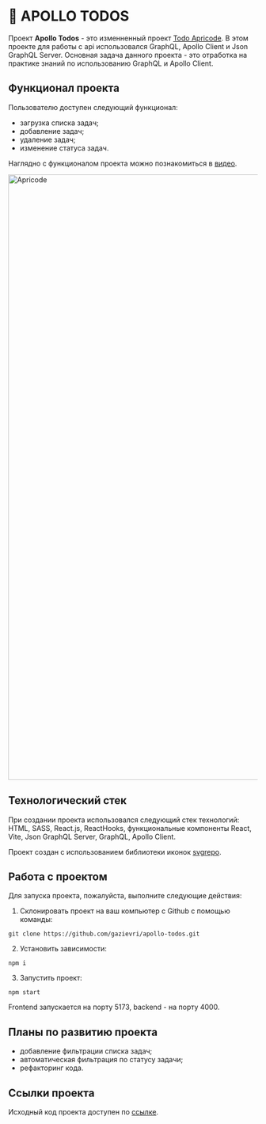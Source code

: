 # 📃 APOLLO TODOS 
Проект **Apollo Todos** - это изменненный проект [Todo Apricode](https://github.com/gazievri/todo-apricode). В этом проекте для работы с api использовался GraphQL, Apollo Client и Json GraphQL Server. Основная задача данного проекта - это отработка на практике знаний по использованию GraphQL и Apollo Client.


## Функционал проекта
Пользователю доступен следующий функционал:
- загрузка списка задач;
- добавление задач;
- удаление задач;
- изменение статуса задач.


Наглядно c функционалом проекта можно познакомиться в [видео](https://youtu.be/zff_HidQpvA).

<img width="1223" alt="Apricode" src="https://user-images.githubusercontent.com/96244317/206039884-4fd28988-aa30-4457-851a-13ab5e9f4622.png">

## Технологический стек
При создании проекта использовался следующий стек технологий: HTML, SASS, React.js, ReactHooks, функциональные компоненты React, Vite, Json GraphQL Server, GraphQL, Apollo Client.

Проект создан с использованием библиотеки иконок [svgrepo](https://www.svgrepo.com/).  

## Работа с проектом
Для запуска проекта, пожалуйста, выполните следующие действия:

1. Склонировать проект на ваш компьютер с Github с помощью команды:
```
git clone https://github.com/gazievri/apollo-todos.git
```
2. Установить зависимости:
```
npm i
```
3. Запустить проект:
```
npm start
```
Frontend запускается на порту 5173, backend - на порту 4000.


## Планы по развитию проекта
- добавление фильтрации списка задач;
- автоматическая фильтрация по статусу задачи;
- рефакторинг кода.



## Ссылки проекта

Исходный код проекта доступен по [ссылке](https://github.com/gazievri/apollo-todos.git).
